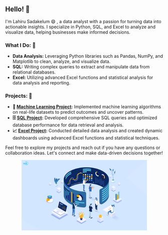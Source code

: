 ## Hello! 👋 

I'm Lahiru Sadakelum 😄 , a data analyst with a passion for turning data into actionable insights. I specialize in Python, SQL, and Excel to analyze and visualize data, helping businesses make informed decisions. 

### What I Do: 🌿
- **Data Analysis:** Leveraging Python libraries such as Pandas, NumPy, and Matplotlib to clean, analyze, and visualize data.
- **SQL:** Writing complex queries to extract and manipulate data from relational databases.
- **Excel:** Utilizing advanced Excel functions and statistical analysis for data analysis and reporting.

### Projects: 📁
- **🤖 [Machine Learning Project](https://github.com/lahiru9911/Machine-Learning-With-Python.git):** Implemented machine learning algorithms on real-life datasets to predict outcomes and uncover patterns.
- **:file_cabinet: [SQL Project](https://github.com/lahiru9911/Advanced_SQL_Project.git):** Developed comprehensive SQL queries and optimized database performance for data retrieval and analysis.
- **:chart_with_upwards_trend: [Excel Project](https://github.com/lahiru9911/Adavanced_Excel.git):** Conducted detailed data analysis and created dynamic dashboards using advanced Excel functions and statistical techniques.

Feel free to explore my projects and reach out if you have any questions or collaboration ideas. Let's connect and make data-driven decisions together!

<p align="center">
<img src="https://github.com/lahiru9911/lahiru9911/blob/main/U%CC%9B%CC%81ng-du%CC%A3ng-data-analytics-trong-nga%CC%80nh-ba%CC%81n-le%CC%89-de%CC%82%CC%89-to%CC%82%CC%81i-u%CC%9Bu-hoa%CC%A3t-do%CC%A3%CC%82ng-kinh-doanh.png" alt="Description of Image" width="400"/>
</p>




